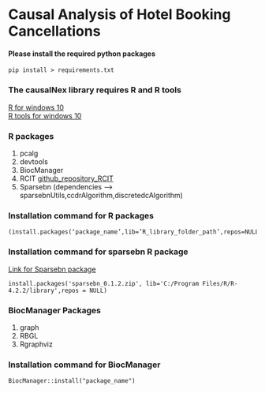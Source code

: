 # Causal Analysis of Hotel Booking Cancellations

#### Please install the required python packages

```
pip install > requirements.txt
```

### The causalNex library requires R and R tools 

[R for windows 10]( https://cran.r-project.org/bin/windows/base/)
</br>
[R tools for windows 10](https://cran.r-project.org/bin/windows/Rtools/rtools42/rtools.html )

<h3>R packages</h3>

1. pcalg
2. devtools
3. BiocManager
4. RCIT [github_repository_RCIT](https://github.com/Diviyan-Kalainathan/RCIT)
5. Sparsebn (dependencies --> sparsebnUtils,ccdrAlgorithm,discretedcAlgorithm)  

<h3>Installation command for R packages</h3>

```
(install.packages(‘package_name’,lib=’R_library_folder_path’,repos=NULL)
```

### Installation command for sparsebn R package
[Link for Sparsebn package](http://cran.nexr.com/web/packages/sparsebn/index.html)

```
install.packages('sparsebn_0.1.2.zip', lib='C:/Program Files/R/R-4.2.2/library',repos = NULL)
```

### BiocManager Packages

1. graph
2. RBGL
3. Rgraphviz

### Installation command for BiocManager

```
BiocManager::install("package_name")
```
